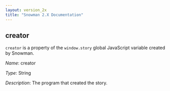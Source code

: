 ```yaml
---
layout: version_2x
title: "Snowman 2.X Documentation"
---
```


## creator

`creator` is a property of the `window.story` global JavaScript variable created by Snowman.

*Name*: creator

*Type*: String

*Description*: The program that created the story.
